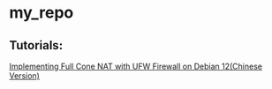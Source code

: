 # my_repo

## Tutorials:

[Implementing Full Cone NAT with UFW Firewall on Debian 12(Chinese Version)](https://github.com/Jason1737/my_repo/blob/main/Implementing_Full_Cone_NAT_with_UFW_Firewall_on_Debian_12(Chinese%20Version).md)
